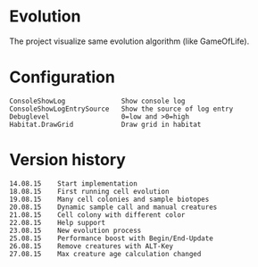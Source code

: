 Evolution
=========

The project visualize same evolution algorithm (like GameOfLife).

Configuration
=============

    ConsoleShowLog              Show console log              
    ConsoleShowLogEntrySource   Show the source of log entry
    Debuglevel                  0=low and >0=high
    Habitat.DrawGrid            Draw grid in habitat

Version history
===============

    14.08.15    Start implementation
    18.08.15    First running cell evolution
    19.08.15    Many cell colonies and sample biotopes
    20.08.15    Dynamic sample call and manual creatures
    21.08.15    Cell colony with different color
    22.08.15    Help support
    23.08.15    New evolution process
    25.08.15    Performance boost with Begin/End-Update
    26.08.15    Remove creatures with ALT-Key
    27.08.15    Max creature age calculation changed
